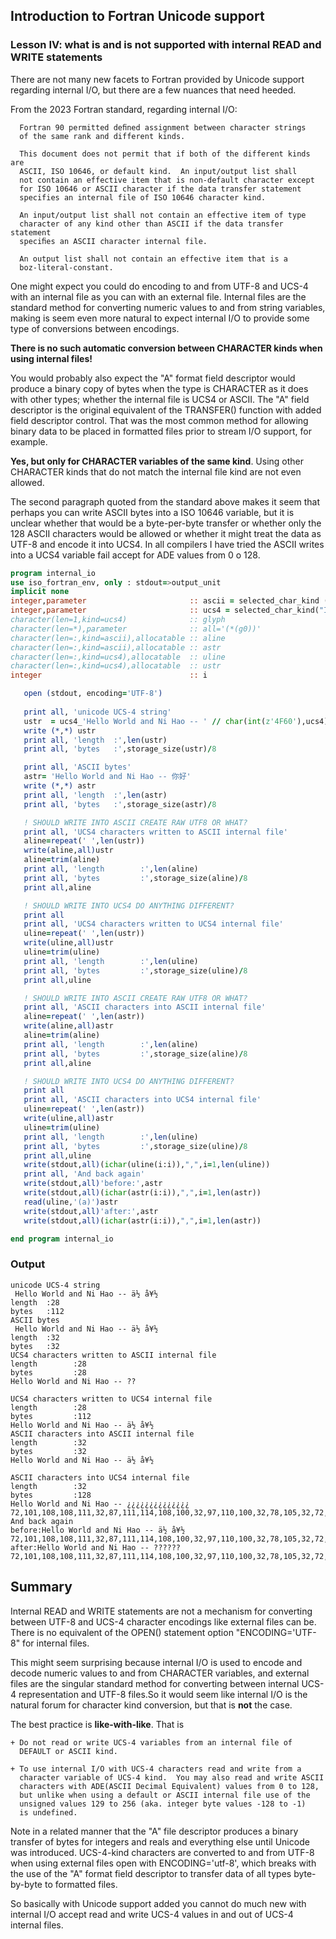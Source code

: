 ## Introduction to Fortran Unicode support
### Lesson IV:  what is and is not supported with internal READ and WRITE statements

   There are not many new facets to Fortran provided by Unicode support regarding
   internal I/O, but there are a few nuances that need heeded.

   From the 2023 Fortran standard, regarding internal I/O:

      Fortran 90 permitted deﬁned assignment between character strings
      of the same rank and different kinds.
   
      This document does not permit that if both of the different kinds are
      ASCII, ISO 10646, or default kind.  An input/output list shall
      not contain an effective item that is non-default character except
      for ISO 10646 or ASCII character if the data transfer statement
      specifies an internal file of ISO 10646 character kind.
   
      An input/output list shall not contain an effective item of type
      character of any kind other than ASCII if the data transfer statement
      speciﬁes an ASCII character internal file.
   
      An output list shall not contain an effective item that is a
      boz-literal-constant.

   One might expect you could do encoding to and from UTF-8 and UCS-4
   with an internal file as you can with an external file. Internal
   files are the standard method for converting numeric values to and
   from string variables, making is seem even more natural to expect 
   internal I/O to provide some type of conversions between encodings.

   __There is no such automatic conversion between CHARACTER kinds 
   when using internal files!__

   You would probably also expect the "A" format field descriptor would
   produce a binary copy of bytes when the type is CHARACTER as it does
   with other types; whether the internal file is UCS4 or ASCII. The
   "A" field descriptor is the original equivalent of the TRANSFER()
   function with added field descriptor control. That was the most common
   method for allowing binary data to be placed in formatted files prior
   to stream I/O support, for example.

   __Yes, but only for CHARACTER variables of the same kind__. Using
   other CHARACTER kinds that do not match the internal file kind are
   not even allowed.

   The second paragraph quoted from the standard above makes it seem
   that perhaps you can write ASCII bytes into a ISO 10646 variable,
   but it is unclear whether that would be a byte-per-byte transfer or
   whether only the 128 ASCII characters would be allowed or whether
   it might treat the data as UTF-8 and encode it into UCS4. In all
   compilers I have tried the ASCII writes into a UCS4 variable fail
   accept for ADE values from 0 o 128.

```fortran
program internal_io
use iso_fortran_env, only : stdout=>output_unit
implicit none
integer,parameter                       :: ascii = selected_char_kind ("ascii")
integer,parameter                       :: ucs4 = selected_char_kind("ISO_10646")
character(len=1,kind=ucs4)              :: glyph
character(len=*),parameter              :: all='(*(g0))'
character(len=:,kind=ascii),allocatable :: aline
character(len=:,kind=ascii),allocatable :: astr
character(len=:,kind=ucs4),allocatable  :: uline
character(len=:,kind=ucs4),allocatable  :: ustr
integer                                 :: i

   open (stdout, encoding='UTF-8')
   
   print all, 'unicode UCS-4 string'
   ustr  = ucs4_'Hello World and Ni Hao -- ' // char(int(z'4F60'),ucs4) // char(int(z'597D'),ucs4)
   write (*,*) ustr
   print all, 'length  :',len(ustr)
   print all, 'bytes   :',storage_size(ustr)/8

   print all, 'ASCII bytes'
   astr= 'Hello World and Ni Hao -- 你好'
   write (*,*) astr
   print all, 'length  :',len(astr)
   print all, 'bytes   :',storage_size(astr)/8

   ! SHOULD WRITE INTO ASCII CREATE RAW UTF8 OR WHAT?
   print all, 'UCS4 characters written to ASCII internal file'
   aline=repeat(' ',len(ustr))
   write(aline,all)ustr
   aline=trim(aline)
   print all, 'length        :',len(aline)
   print all, 'bytes         :',storage_size(aline)/8
   print all,aline

   ! SHOULD WRITE INTO UCS4 DO ANYTHING DIFFERENT?
   print all
   print all, 'UCS4 characters written to UCS4 internal file'
   uline=repeat(' ',len(ustr))
   write(uline,all)ustr
   uline=trim(uline)
   print all, 'length        :',len(uline)
   print all, 'bytes         :',storage_size(uline)/8
   print all,uline

   ! SHOULD WRITE INTO ASCII CREATE RAW UTF8 OR WHAT?
   print all, 'ASCII characters into ASCII internal file'
   aline=repeat(' ',len(astr))
   write(aline,all)astr
   aline=trim(aline)
   print all, 'length        :',len(aline)
   print all, 'bytes         :',storage_size(aline)/8
   print all,aline

   ! SHOULD WRITE INTO UCS4 DO ANYTHING DIFFERENT?
   print all
   print all, 'ASCII characters into UCS4 internal file'
   uline=repeat(' ',len(astr))
   write(uline,all)astr
   uline=trim(uline)
   print all, 'length        :',len(uline)
   print all, 'bytes         :',storage_size(uline)/8
   print all,uline
   write(stdout,all)(ichar(uline(i:i)),",",i=1,len(uline))
   print all, 'And back again'
   write(stdout,all)'before:',astr
   write(stdout,all)(ichar(astr(i:i)),",",i=1,len(astr))
   read(uline,'(a)')astr
   write(stdout,all)'after:',astr
   write(stdout,all)(ichar(astr(i:i)),",",i=1,len(astr))

end program internal_io
```
### Output
```text
unicode UCS-4 string
 Hello World and Ni Hao -- ä½ å¥½
length  :28
bytes   :112
ASCII bytes
 Hello World and Ni Hao -- ä½ å¥½
length  :32
bytes   :32
UCS4 characters written to ASCII internal file
length        :28
bytes         :28
Hello World and Ni Hao -- ??

UCS4 characters written to UCS4 internal file
length        :28
bytes         :112
Hello World and Ni Hao -- ä½ å¥½
ASCII characters into ASCII internal file
length        :32
bytes         :32
Hello World and Ni Hao -- ä½ å¥½

ASCII characters into UCS4 internal file
length        :32
bytes         :128
Hello World and Ni Hao -- ¿¿¿¿¿¿¿¿¿¿¿¿¿¿
72,101,108,108,111,32,87,111,114,108,100,32,97,110,100,32,78,105,32,72,97,111,32,45,45,32,-28,-67,-96,-27,-91,-67,
And back again
before:Hello World and Ni Hao -- ä½ å¥½
72,101,108,108,111,32,87,111,114,108,100,32,97,110,100,32,78,105,32,72,97,111,32,45,45,32,228,189,160,229,165,189,
after:Hello World and Ni Hao -- ??????
72,101,108,108,111,32,87,111,114,108,100,32,97,110,100,32,78,105,32,72,97,111,32,45,45,32,63,63,63,63,63,63,
```
## Summary

  Internal READ and WRITE statements are not a mechanism for converting
  between UTF-8 and UCS-4 character encodings like external files
  can be. There is no equivalent of the OPEN() statement option
  "ENCODING='UTF-8" for internal files.

  This might seem surprising because internal I/O is used to encode and
  decode numeric values to and from CHARACTER variables, and external
  files are the singular standard method for converting between internal
  UCS-4 representation and UTF-8 files.So it would seem like internal
  I/O is the natural forum for character kind conversion, but that is
  __not__ the case.

  The best practice is **like-with-like**. That is 

    + Do not read or write UCS-4 variables from an internal file of
      DEFAULT or ASCII kind.

    + To use internal I/O with UCS-4 characters read and write from a
      character variable of UCS-4 kind.  You may also read and write ASCII
      characters with ADE(ASCII Decimal Equivalent) values from 0 to 128,
      but unlike when using a default or ASCII internal file use of the
      unsigned values 129 to 256 (aka. integer byte values -128 to -1)
      is undefined.

  Note in a related manner that the "A" file descriptor produces a
  binary transfer of bytes for integers and reals and everything else
  until Unicode was introduced. UCS-4-kind characters are converted to
  and from UTF-8 when using external files open with ENCODING='utf-8',
  which breaks with the use of the "A" format field descriptor to transfer
  data of all types byte-by-byte to formatted files.

  So basically with Unicode support added you cannot do much new with
  internal I/O accept read and write UCS-4 values in and out of UCS-4
  internal files.
